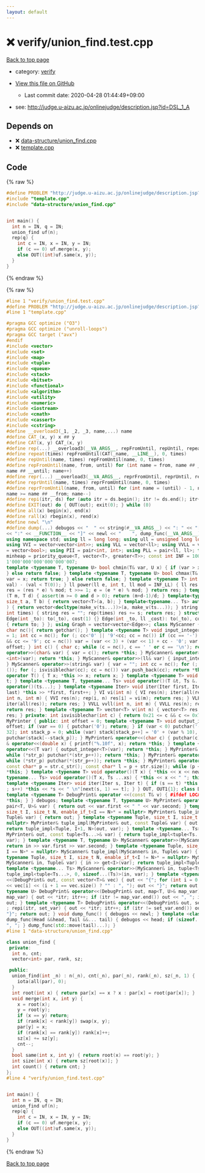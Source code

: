```yaml
---
layout: default
---
```


<!-- mathjax config similar to math.stackexchange -->
<script type="text/javascript" async
  src="https://cdnjs.cloudflare.com/ajax/libs/mathjax/2.7.5/MathJax.js?config=TeX-MML-AM_CHTML">
</script>
<script type="text/x-mathjax-config">
  MathJax.Hub.Config({
    TeX: { equationNumbers: { autoNumber: "AMS" }},
    tex2jax: {
      inlineMath: [ ['$','$'] ],
      processEscapes: true
    },
    "HTML-CSS": { matchFontHeight: false },
    displayAlign: "left",
    displayIndent: "2em"
  });
</script>

<script type="text/javascript" src="https://cdnjs.cloudflare.com/ajax/libs/jquery/3.4.1/jquery.min.js"></script>
<script src="https://cdn.jsdelivr.net/npm/jquery-balloon-js@1.1.2/jquery.balloon.min.js" integrity="sha256-ZEYs9VrgAeNuPvs15E39OsyOJaIkXEEt10fzxJ20+2I=" crossorigin="anonymous"></script>
<script type="text/javascript" src="../../assets/js/copy-button.js"></script>
<link rel="stylesheet" href="../../assets/css/copy-button.css" />


# :x: verify/union_find.test.cpp

<a href="../../index.html">Back to top page</a>

* category: <a href="../../index.html#e8418d1d706cd73548f9f16f1d55ad6e">verify</a>
* <a href="{{ site.github.repository_url }}/blob/master/verify/union_find.test.cpp">View this file on GitHub</a>
    - Last commit date: 2020-04-28 01:44:49+09:00


* see: <a href="http://judge.u-aizu.ac.jp/onlinejudge/description.jsp?id=DSL_1_A">http://judge.u-aizu.ac.jp/onlinejudge/description.jsp?id=DSL_1_A</a>


## Depends on

* :x: <a href="../../library/data-structure/union_find.cpp.html">data-structure/union_find.cpp</a>
* :x: <a href="../../library/template.cpp.html">template.cpp</a>


## Code

<a id="unbundled"></a>
{% raw %}
```cpp
#define PROBLEM "http://judge.u-aizu.ac.jp/onlinejudge/description.jsp?id=DSL_1_A"
#include "template.cpp"
#include "data-structure/union_find.cpp"


int main() {
  int n = IN, q = IN;
  union_find uf(n);
  rep(q) {
    int c = IN, x = IN, y = IN;
    if (c == 0) uf.merge(x, y);
    else OUT((int)uf.same(x, y));
  }
}

```
{% endraw %}

<a id="bundled"></a>
{% raw %}
```cpp
#line 1 "verify/union_find.test.cpp"
#define PROBLEM "http://judge.u-aizu.ac.jp/onlinejudge/description.jsp?id=DSL_1_A"
#line 1 "template.cpp"

#pragma GCC optimize ("O3")
#pragma GCC optimize ("unroll-loops")
#pragma GCC target ("avx")
#endif
#include <vector>
#include <set>
#include <map>
#include <tuple>
#include <queue>
#include <stack>
#include <bitset>
#include <functional>
#include <algorithm>
#include <utility>
#include <numeric>
#include <iostream>
#include <cmath>
#include <cassert>
#include <cstring>
#define __overload3(_1, _2, _3, name,...) name
#define CAT_(x, y) x ## y
#define CAT(x, y) CAT_(x, y)
#define rep(...) __overload3(__VA_ARGS__, repFromUntil, repUntil, repeat)(__VA_ARGS__)
#define repeat(times) repFromUntil(CAT(_name, __LINE__), 0, times)
#define repUntil(name, times) repFromUntil(name, 0, times)
#define repFromUntil(name, from, until) for (int name = from, name ## __until = (until); name < \
name ## __until; name++)
#define repr(...) __overload3(__VA_ARGS__, reprFromUntil, reprUntil, repeat)(__VA_ARGS__)
#define reprUntil(name, times) reprFromUntil(name, 0, times)
#define reprFromUntil(name, from, until) for (int name = (until) - 1, name ## __from = (from); \
name >= name ## __from; name--)
#define repi(itr, ds) for (auto itr = ds.begin(); itr != ds.end(); itr++)
#define EXIT(out) do { OUT(out); exit(0); } while (0)
#define all(x) begin(x), end(x)
#define rall(x) rbegin(x), rend(x)
#define newl "\n"
#define dump(...) debugos << "  " << string(#__VA_ARGS__) << ": " << "[" << to_string(__LINE__) \
<< ":" << __FUNCTION__ << "]" << newl << "    ", dump_func(__VA_ARGS__)
using namespace std; using ll = long long; using ull = unsigned long long; using VI = vector<int>;
using VVI = vector<vector<int>>; using VLL = vector<ll>; using VVLL = vector<vector<ll>>; using VB
= vector<bool>; using PII = pair<int, int>; using PLL = pair<ll, ll>; template <typename T> using
minheap = priority_queue<T, vector<T>, greater<T>>; const int INF = 1000000007; const ll INF_LL =
1'000'000'000'000'000'007;
template <typename T, typename U> bool chmin(T& var, U x) { if (var > x) { var = x; return true;
} else return false; } template <typename T, typename U> bool chmax(T& var, U x) { if (var < x) {
var = x; return true; } else return false; } template <typename T> int sgn(T val) { return (T(0) <
val) - (val < T(0)); } ll power(ll e, int t, ll mod = INF_LL) { ll res = 1; while (t) { if (t&1)
res = (res * e) % mod; t >>= 1; e = (e * e) % mod; } return res; } template <typename T> T divceil
(T m, T d) { assert(m >= 0 and d > 0); return (m+d-1)/d; } template<typename T> vector<T> make_v(
size_t a, T b) { return vector<T>(a, b); } template<typename... Ts> auto make_v(size_t a, Ts... ts
) { return vector<decltype(make_v(ts...))>(a, make_v(ts...)); } string operator*(const string& s,
int times) { string res = ""; rep(times) res += s; return res; } struct Edge { int to; ll cost;
Edge(int _to): to(_to), cost(1) {} Edge(int _to, ll _cost): to(_to), cost(_cost) {} operator int()
{ return to; } }; using Graph = vector<vector<Edge>>; class MyScanner { public: int offset = 0;
char nc(){ return getchar(); } template <typename T> void input_integer(T& var) { var = 0; T sign
= 1; int cc = nc(); for (; cc<'0' || '9'<cc; cc = nc()) if (cc == '-') sign = -1; for (; '0' <= cc
&& cc <= '9'; cc = nc()) var = (var << 3) + (var << 1) + cc - '0'; var = var * sign; var +=
offset; } int c() { char c; while (c = nc(), c == ' ' or c == '\n'); return c; } MyScanner&
operator>>(char& var) { var = c(); return *this; } MyScanner& operator>>(int& var) { input_integer
<int>(var); return *this; } MyScanner& operator>>(ll& var) { input_integer<ll>(var); return *this;
} MyScanner& operator>>(string& var) { var = ""; int cc = nc(); for (; !isvisiblechar(cc); cc = nc
()); for (; isvisiblechar(cc); cc = nc()) var.push_back(cc); return *this; } template <typename T>
operator T() { T x; *this >> x; return x; } template <typename T> void operator()(T &t) { *this >>
t; } template <typename T, typename... Ts> void operator()(T &t, Ts &...ts) { *this >> t; this->
operator()(ts...); } template <typename Iter> void iter(Iter first, Iter last) { while (first !=
last) *this >> *first, first++; } VI vi(int n) { VI res(n); iter(all(res)); return res; } VVI vvi(
int n, int m) { VVI res(n); rep(i, n) res[i] = vi(m); return res; } VLL vll(int n) { VLL res(n);
iter(all(res)); return res; } VVLL vvll(int n, int m) { VVLL res(n); rep(i, n) res[i] = vll(m);
return res; } template <typename T> vector<T> v(int n) { vector<T> res(n); iter(all(res)); return
res; } private: int isvisiblechar(int c) { return 0x21 <= c && c <= 0x7E; } } IN, IN1{-1}; class
MyPrinter { public: int offset = 0; template <typename T> void output_integer(T var) { var +=
offset; if (var == 0) { putchar('0'); return; } if (var < 0) putchar('-'), var = -var; char stack[
32]; int stack_p = 0; while (var) stack[stack_p++] = '0' + (var % 10), var /= 10; while (stack_p)
putchar(stack[--stack_p]); } MyPrinter& operator<<(char c) { putchar(c); return *this; } MyPrinter
& operator<<(double x) { printf("%.10f", x); return *this; } template <typename T> MyPrinter&
operator<<(T var) { output_integer<T>(var); return *this; } MyPrinter& operator<<(char* str_p) {
while (*str_p) putchar(*(str_p++)); return *this; } MyPrinter& operator<<(const char* str_p) {
while (*str_p) putchar(*(str_p++)); return *this; } MyPrinter& operator<<(const string& str) {
const char* p = str.c_str(); const char* l = p + str.size(); while (p < l) putchar(*p++); return
*this; } template <typename T> void operator()(T x) { *this << x << newl; } template <typename T,
typename... Ts> void operator()(T x, Ts ...xs) { *this << x << " "; this->operator()(xs...); }
template <typename Iter> void iter(Iter s, Iter t) { if (s == t) *this << "\n"; else for (; s != t
; s++) *this << *s << " \n"[next(s, 1) == t]; } } OUT, OUT1{1}; class DebugPrint { public:
template <typename T> DebugPrint& operator <<(const T& v) { #ifdef LOCAL cerr << v; #endif return
*this; } } debugos; template <typename T, typename U> MyPrinter& operator<<(MyPrinter& out, const
pair<T, U>& var) { return out << var.first << " " << var.second; } template <typename Tuple,
size_t I, size_t N, enable_if_t<I == N>* = nullptr> MyPrinter& tuple_impl(MyPrinter& out, const
Tuple& var) { return out; } template <typename Tuple, size_t I, size_t N, enable_if_t<I != N>* =
nullptr> MyPrinter& tuple_impl(MyPrinter& out, const Tuple& var) { out << get<I>(var) << " ";
return tuple_impl<Tuple, I+1, N>(out, var); } template <typename... Ts> MyPrinter& operator<<(
MyPrinter& out, const tuple<Ts...>& var) { return tuple_impl<tuple<Ts...>, 0, sizeof...(Ts)>(out,
var); } template <typename T, typename U> MyScanner& operator>>(MyScanner& in, pair<T, U>& var) {
return in >> var.first >> var.second; } template <typename Tuple, size_t I, size_t N, enable_if_t<
I == N>* = nullptr> MyScanner& tuple_impl(MyScanner& in, Tuple& var) { return in; } template <
typename Tuple, size_t I, size_t N, enable_if_t<I != N>* = nullptr> MyScanner& tuple_impl(
MyScanner& in, Tuple& var) { in >> get<I>(var); return tuple_impl<Tuple, I+1, N>(in, var); }
template <typename... Ts> MyScanner& operator>>(MyScanner& in, tuple<Ts...>& var) { return
tuple_impl<tuple<Ts...>, 0, sizeof...(Ts)>(in, var); } template <typename T> DebugPrint& operator
<<(DebugPrint& out, const vector<T>& vec) { out << "{"; for (int i = 0; i < vec.size(); i++) out
<< vec[i] << (i + 1 == vec.size() ? "" : ", "); out << "}"; return out; } template <typename T,
typename U> DebugPrint& operator<<(DebugPrint& out, map<T, U>& map_var) { out << "{"; repi(itr,
map_var) { out << *itr; itr++; if (itr != map_var.end()) out << ", "; itr--; } out << "}"; return
out; } template <typename T> DebugPrint& operator<<(DebugPrint& out, set<T>& set_var) { out << "{"
; repi(itr, set_var) { out << *itr; itr++; if (itr != set_var.end()) out << ", "; itr--; } out <<
"}"; return out; } void dump_func() { debugos << newl; } template <class Head, class... Tail> void
dump_func(Head &&head, Tail &&... tail) { debugos << head; if (sizeof...(Tail) > 0) { debugos <<
", "; } dump_func(std::move(tail)...); }
#line 1 "data-structure/union_find.cpp"

class union_find {
 private:
  int n, cnt;
  vector<int> par, rank, sz;

 public:
  union_find(int _n) : n(_n), cnt(_n), par(_n), rank(_n), sz(_n, 1) {
    iota(all(par), 0);
  }
  int root(int x) { return par[x] == x ? x : par[x] = root(par[x]); }
  void merge(int x, int y) {
    x = root(x);
    y = root(y);
    if (x == y) return;
    if (rank[x] < rank[y]) swap(x, y);
    par[y] = x;
    if (rank[x] == rank[y]) rank[x]++;
    sz[x] += sz[y];
    cnt--;
  }
  bool same(int x, int y) { return root(x) == root(y); }
  int size(int x) { return sz[root(x)]; }
  int count() { return cnt; }
};
#line 4 "verify/union_find.test.cpp"


int main() {
  int n = IN, q = IN;
  union_find uf(n);
  rep(q) {
    int c = IN, x = IN, y = IN;
    if (c == 0) uf.merge(x, y);
    else OUT((int)uf.same(x, y));
  }
}

```
{% endraw %}

<a href="../../index.html">Back to top page</a>

